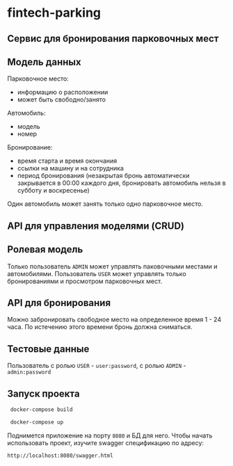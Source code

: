 # fintech-parking

## Cервис для бронирования парковочных мест

## Модель данных
Парковочное место:
- информацию о расположении
- может быть свободно/занято

Автомобиль:
- модель
- номер

Бронирование:
- время старта и время окончания
- ссылки на машину и на сотрудника
- период бронирования (незакрытая бронь автоматически закрывается в 00:00 каждого дня, бронировать автомобиль нельзя в субботу и воскресенье)

Один автомобиль может занять только одно парковочное место.

## API для управления моделями (CRUD)

## Ролевая модель
Только пользователь `ADMIN` может управлять паковочными местами и автомобилями.
Пользователь `USER` может управлять только бронированиями и просмотром парковочных мест.

## API для бронирования
Можно забронировать свободное место на определенное время 1 - 24 часа.
По истечению этого времени бронь должна сниматься.

## Тестовые данные
Пользователь с ролью `USER` - `user:password`, с ролью `ADMIN` - `admin:password`

## Запуск проекта
```cmd
 docker-compose build
```
```cmd
 docker-compose up
```
Поднимется приложение на порту `8080` и БД для него. Чтобы начать использовать проект, изучите swagger спецификацию по адресу:
```url
http://localhost:8080/swagger.html
```
